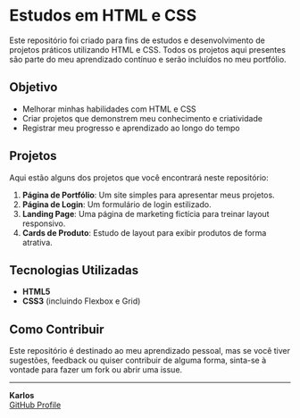 # Estudos em HTML e CSS

Este repositório foi criado para fins de estudos e desenvolvimento de projetos práticos utilizando HTML e CSS. Todos os projetos aqui presentes são parte do meu aprendizado contínuo e serão incluídos no meu portfólio.

## Objetivo

- Melhorar minhas habilidades com HTML e CSS
- Criar projetos que demonstrem meu conhecimento e criatividade
- Registrar meu progresso e aprendizado ao longo do tempo

## Projetos

Aqui estão alguns dos projetos que você encontrará neste repositório:

1. **Página de Portfólio**: Um site simples para apresentar meus projetos.
2. **Página de Login**: Um formulário de login estilizado.
3. **Landing Page**: Uma página de marketing fictícia para treinar layout responsivo.
4. **Cards de Produto**: Estudo de layout para exibir produtos de forma atrativa.

## Tecnologias Utilizadas

- **HTML5**
- **CSS3** (incluindo Flexbox e Grid)

## Como Contribuir

Este repositório é destinado ao meu aprendizado pessoal, mas se você tiver sugestões, feedback ou quiser contribuir de alguma forma, sinta-se à vontade para fazer um fork ou abrir uma issue.

---

**Karlos**  
[GitHub Profile](https://github.com/karlosqwer) 
